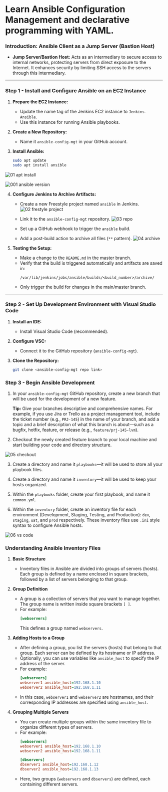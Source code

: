 # Learn Ansible Configuration Management and declarative programming with YAML.

### Introduction: Ansible Client as a Jump Server (Bastion Host)
- **Jump Server/Bastion Host:** Acts as an intermediary to secure access to internal networks, protecting servers from direct exposure to the Internet. It enhances security by limiting SSH access to the servers through this intermediary.

---

### Step 1 - Install and Configure Ansible on an EC2 Instance
1. **Prepare the EC2 Instance:**
   - Update the name tag of the Jenkins EC2 instance to `Jenkins-Ansible`.
   - Use this instance for running Ansible playbooks.

2. **Create a New Repository:**
   - Name it `ansible-config-mgt` in your GitHub account.

3. **Install Ansible:**
   ```bash
   sudo apt update
   sudo apt install ansible
   ```
![01 apt install](https://github.com/user-attachments/assets/f25428e6-c30b-46bd-b64b-b73e68d2312c)

![001 ansible version](https://github.com/user-attachments/assets/d2b78487-6167-47f1-9f8f-5a225a8816ae)

4. **Configure Jenkins to Archive Artifacts:**
   - Create a new Freestyle project named `ansible` in Jenkins.
  ![02 frestyle project](https://github.com/user-attachments/assets/d79c0521-4c33-4e74-a3ee-bc770a357c58)
     
   - Link it to the `ansible-config-mgt` repository.
  ![03 repo](https://github.com/user-attachments/assets/f4f3eec1-f491-40ef-8cce-6c0335e02727)

   - Set up a GitHub webhook to trigger the `ansible` build.
   - Add a post-build action to archive all files (`**` pattern).
     ![04 archive](https://github.com/user-attachments/assets/c935e438-410c-4ba8-a33c-e2677d23309b)


5. **Testing the Setup:**
   - Make a change to the `README.md` in the master branch.
   - Verify that the build is triggered automatically and artifacts are saved in:
     ```
     /var/lib/jenkins/jobs/ansible/builds/<build_number>/archive/
     ```
   - Only trigger the build for changes in the main/master branch.

---

### Step 2 - Set Up Development Environment with Visual Studio Code
1. **Install an IDE:**
   - Install Visual Studio Code (recommended).
   
2. **Configure VSC:**
   - Connect it to the GitHub repository (`ansible-config-mgt`).

3. **Clone the Repository:**
   ```bash
   git clone <ansible-config-mgt repo link>
   ```

### Step 3 - Begin Ansible Development

1. In your `ansible-config-mgt` GitHub repository, create a new branch that will be used for the development of a new feature.

   **Tip:** Give your branches descriptive and comprehensive names. For example, if you use Jira or Trello as a project management tool, include the ticket number (e.g., `PRJ-145`) in the name of your branch, and add a topic and a brief description of what this branch is about—such as a bugfix, hotfix, feature, or release (e.g., `feature/prj-145-lvm`).

2. Checkout the newly created feature branch to your local machine and start building your code and directory structure.

![05 checkout](https://github.com/user-attachments/assets/f22014cb-c992-404f-b36a-100c0a7fe950)

3. Create a directory and name it `playbooks`—it will be used to store all your playbook files.

4. Create a directory and name it `inventory`—it will be used to keep your hosts organized.

5. Within the `playbooks` folder, create your first playbook, and name it `common.yml`.

6. Within the `inventory` folder, create an inventory file for each environment (Development, Staging, Testing, and Production): `dev`, `staging`, `uat`, and `prod` respectively. These inventory files use `.ini` style syntax to configure Ansible hosts.

![06 vs code](https://github.com/user-attachments/assets/7b1cd49b-f36c-4193-afe5-4751342a3047)

### Understanding Ansible Inventory Files

1. **Basic Structure**
   - Inventory files in Ansible are divided into groups of servers (hosts). Each group is defined by a name enclosed in square brackets, followed by a list of servers belonging to that group.

2. **Group Definition**
   - A group is a collection of servers that you want to manage together. The group name is written inside square brackets `[ ]`.
   - For example:
     ```ini
     [webservers]
     ```
     This defines a group named `webservers`.

3. **Adding Hosts to a Group**
   - After defining a group, you list the servers (hosts) that belong to that group. Each server can be defined by its hostname or IP address.
   - Optionally, you can use variables like `ansible_host` to specify the IP address of the server.
   - For example:
     ```ini
     [webservers]
     webserver1 ansible_host=192.168.1.10
     webserver2 ansible_host=192.168.1.11
     ```
   - In this case, `webserver1` and `webserver2` are hostnames, and their corresponding IP addresses are specified using `ansible_host`.

4. **Grouping Multiple Servers**
   - You can create multiple groups within the same inventory file to organize different types of servers.
   - For example:
     ```ini
     [webservers]
     webserver1 ansible_host=192.168.1.10
     webserver2 ansible_host=192.168.1.11

     [dbservers]
     dbserver1 ansible_host=192.168.1.12
     dbserver2 ansible_host=192.168.1.13
     ```
   - Here, two groups (`webservers` and `dbservers`) are defined, each containing different servers.




